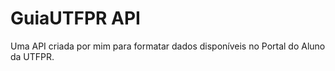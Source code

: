 # GuiaUTFPR API 
Uma API criada por mim para formatar dados disponíveis no Portal do Aluno da UTFPR.
